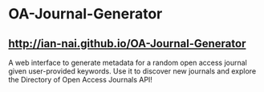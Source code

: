 # OA-Journal-Generator
## http://ian-nai.github.io/OA-Journal-Generator

A web interface to generate metadata for a random open access journal given user-provided keywords. Use it to discover new journals and explore the Directory of Open Access Journals API! 

